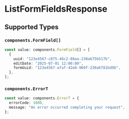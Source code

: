 # ListFormFieldsResponse


## Supported Types

### `components.FormField[]`

```typescript
const value: components.FormField[] = [
  {
    uuid: "123e4567-c875-46c2-88aa-230a675b517b",
    editDate: "2025-07-01 12:00:00",
    formUuid: "123e4567-afaf-42e8-969f-230a6f81bd9b",
  },
];
```

### `components.ErrorT`

```typescript
const value: components.ErrorT = {
  errorCode: 1000,
  message: "An error occurred completing your request",
};
```


